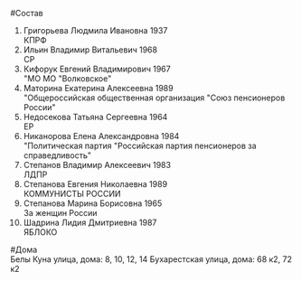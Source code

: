 #Состав
1. Григорьева Людмила Ивановна 1937   
    КПРФ
2. Ильин Владимир Витальевич 1968   
    СР
3. Кифорук Евгений Владимирович 1967   
    "МО МО "Волковское"
4. Маторина Екатерина Алексеевна 1989   
    "Общероссийская общественная организация "Союз пенсионеров России"
5. Недосекова Татьяна Сергеевна 1964   
    ЕР
6. Никанорова Елена Александровна 1984   
    "Политическая партия "Российская партия пенсионеров за справедливость"
7. Степанов Владимир Алексеевич 1983   
    ЛДПР
8. Степанова Евгения Николаевна 1989   
    КОММУНИСТЫ РОССИИ
9. Степанова Марина Борисовна 1965   
    За женщин России
10. Шадрина Лидия Дмитриевна 1987   
    ЯБЛОКО

#Дома  
Белы Куна улица, дома: 8, 10, 12, 14 Бухарестская улица, дома: 68 к2, 72 к2

